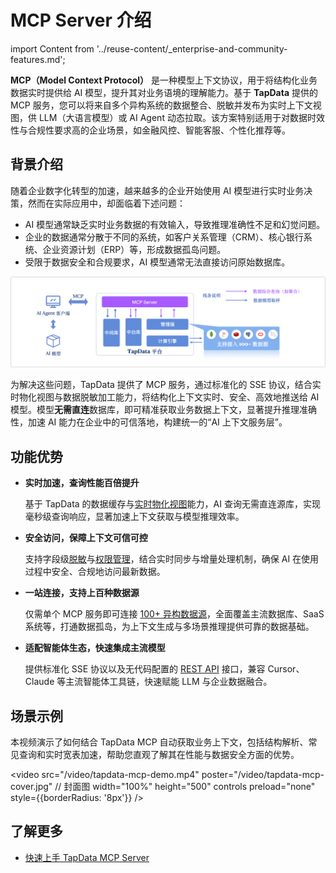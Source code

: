 # MCP Server 介绍

import Content from '../reuse-content/_enterprise-and-community-features.md';

<Content />

**MCP（Model Context Protocol）** 是一种模型上下文协议，用于将结构化业务数据实时提供给 AI 模型，提升其对业务语境的理解能力。基于 **TapData** 提供的 MCP 服务，您可以将来自多个异构系统的数据整合、脱敏并发布为实时上下文视图，供 LLM（大语言模型）或 AI Agent 动态拉取。该方案特别适用于对数据时效性与合规性要求高的企业场景，如金融风控、智能客服、个性化推荐等。

## 背景介绍

随着企业数字化转型的加速，越来越多的企业开始使用 AI 模型进行实时业务决策，然而在实际应用中，却面临着下述问题：

- AI 模型通常缺乏实时业务数据的有效输入，导致推理准确性不足和幻觉问题。
- 企业的数据通常分散于不同的系统，如客户关系管理（CRM）、核心银行系统、企业资源计划（ERP）等，形成数据孤岛问题。
- 受限于数据安全和合规要求，AI 模型通常无法直接访问原始数据库。

![TapData MCP Server 工作原理介绍](../images/tapdata_mcp_server_introduction.png)

为解决这些问题，TapData 提供了 MCP 服务，通过标准化的 SSE 协议，结合实时物化视图与数据脱敏加工能力，将结构化上下文实时、安全、高效地推送给 AI 模型。模型**无需直连**数据库，即可精准获取业务数据上下文，显著提升推理准确性，加速 AI 能力在企业中的可信落地，构建统一的“AI 上下文服务层”。

## 功能优势

* **实时加速，查询性能百倍提升**

  基于 TapData 的数据缓存与[实时物化视图](../tapflow/tapflow-tutorial/build-real-time-wide-table.md)能力，AI 查询无需直连源库，实现毫秒级查询响应，显著加速上下文获取与模型推理效率。

* **安全访问，保障上下文可信可控**

  支持字段级[脱敏](../user-guide/advanced-settings/custom-node.md)与[权限管理](../user-guide/manage-system/manage-role.md)，结合实时同步与增量处理机制，确保 AI 在使用过程中安全、合规地访问最新数据。

* **一站连接，支持上百种数据源**

  仅需单个 MCP 服务即可连接 [100+ 异构数据源](../prerequisites/supported-databases.md)，全面覆盖主流数据库、SaaS 系统等，打通数据孤岛，为上下文生成与多场景推理提供可靠的数据基础。

* **适配智能体生态，快速集成主流模型**

  提供标准化 SSE 协议以及无代码配置的 [REST API](../user-guide/data-service/README.md) 接口，兼容 Cursor、Claude 等主流智能体工具链，快速赋能 LLM 与企业数据融合。

## 场景示例

本视频演示了如何结合 TapData MCP 自动获取业务上下文，包括结构解析、常见查询和实时宽表加速，帮助您直观了解其在性能与数据安全方面的优势。

<video
  src="/video/tapdata-mcp-demo.mp4"
  poster="/video/tapdata-mcp-cover.jpg"   // 封面图
  width="100%"
  height="500"
  controls
  preload="none"
  style={{borderRadius: '8px'}} />


## 了解更多

- [快速上手 TapData MCP Server](quick-start.md)